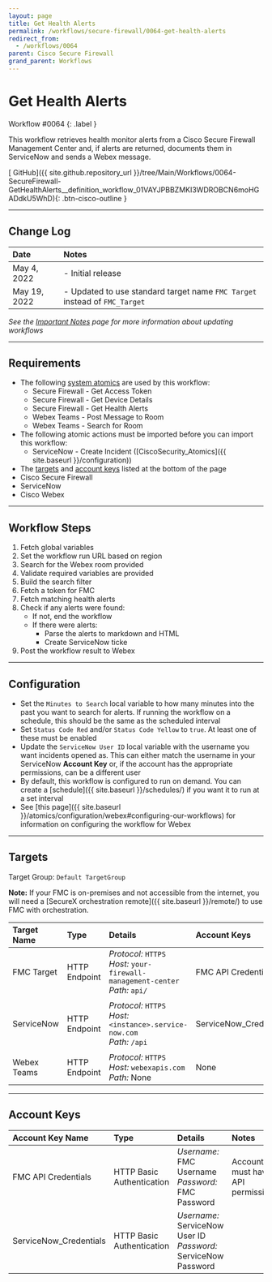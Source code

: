 ```yaml
---
layout: page
title: Get Health Alerts
permalink: /workflows/secure-firewall/0064-get-health-alerts
redirect_from:
  - /workflows/0064
parent: Cisco Secure Firewall
grand_parent: Workflows
---
```


# Get Health Alerts
<div markdown="1">
Workflow #0064
{: .label }
</div>

This workflow retrieves health monitor alerts from a Cisco Secure Firewall Management Center and, if alerts are returned, documents them in ServiceNow and sends a Webex message.

[<i class="fab fa-github"></i> GitHub]({{ site.github.repository_url }}/tree/Main/Workflows/0064-SecureFirewall-GetHealthAlerts__definition_workflow_01VAYJPBBZMKI3WDROBCN6moHGADdkU5WhD){: .btn-cisco-outline }

---

## Change Log

| Date | Notes |
|:-----|:------|
| May 4, 2022 | - Initial release |
| May 19, 2022 | - Updated to use standard target name `FMC Target` instead of `FMC_Target` |

_See the [Important Notes](/sxo-05-security-workflows/notes) page for more information about updating workflows_

---

## Requirements
* The following [system atomics](/sxo-05-security-workflows/atomics/system) are used by this workflow:
	* Secure Firewall - Get Access Token
    * Secure Firewall - Get Device Details
    * Secure Firewall - Get Health Alerts
    * Webex Teams - Post Message to Room
    * Webex Teams - Search for Room
* The following atomic actions must be imported before you can import this workflow:
	* ServiceNow - Create Incident  ([CiscoSecurity_Atomics]({{ site.baseurl }}/configuration))
* The [targets](#targets) and [account keys](#account-keys) listed at the bottom of the page
* Cisco Secure Firewall
* ServiceNow
* Cisco Webex

---

## Workflow Steps
1. Fetch global variables
1. Set the workflow run URL based on region
1. Search for the Webex room provided
1. Validate required variables are provided
1. Build the search filter
1. Fetch a token for FMC
1. Fetch matching health alerts
1. Check if any alerts were found:
    * If not, end the workflow
    * If there were alerts:
        * Parse the alerts to markdown and HTML
        * Create ServiceNow ticke
1. Post the workflow result to Webex

---

## Configuration

* Set the `Minutes to Search` local variable to how many minutes into the past you want to search for alerts. If running the workflow on a schedule, this should be the same as the scheduled interval
* Set `Status Code Red` and/or `Status Code Yellow` to `true`. At least one of these must be enabled
* Update the `ServiceNow User ID` local variable with the username you want incidents opened as. This can either match the username in your ServiceNow **Account Key** or, if the account has the appropriate permissions, can be a different user
* By default, this workflow is configured to run on demand. You can create a [schedule]({{ site.baseurl }}/schedules/) if you want it to run at a set interval
* See [this page]({{ site.baseurl }}/atomics/configuration/webex#configuring-our-workflows) for information on configuring the workflow for Webex

---

## Targets
Target Group: `Default TargetGroup`

**Note:** If your FMC is on-premises and not accessible from the internet, you will need a [SecureX orchestration remote]({{ site.baseurl }}/remote/) to use FMC with orchestration.

| Target Name | Type | Details | Account Keys | Notes |
|:------------|:-----|:--------|:-------------|:------|
| FMC Target | HTTP Endpoint | _Protocol:_ `HTTPS`<br />_Host:_ `your-firewall-management-center`<br />_Path:_ `api/` | FMC API Credentials | |
| ServiceNow | HTTP Endpoint | _Protocol:_ `HTTPS`<br />_Host:_ `<instance>.service-now.com`<br />_Path:_ `/api` | ServiceNow_Credentials | Be sure to use your instance URL |
| Webex Teams | HTTP Endpoint | _Protocol:_ `HTTPS`<br />_Host:_ `webexapis.com`<br />_Path:_ None | None | |

---

## Account Keys

| Account Key Name | Type | Details | Notes |
|:-----------------|:-----|:--------|:------|
| FMC API Credentials | HTTP Basic Authentication | _Username:_ FMC Username<br />_Password:_ FMC Password | Account must have API permissions |
| ServiceNow_Credentials | HTTP Basic Authentication | _Username:_ ServiceNow User ID<br />_Password:_ ServiceNow Password | |
